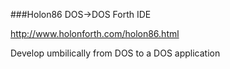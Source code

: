 
###Holon86 
DOS->DOS Forth IDE

http://www.holonforth.com/holon86.html 
  
Develop umbilically from DOS to a DOS application 



